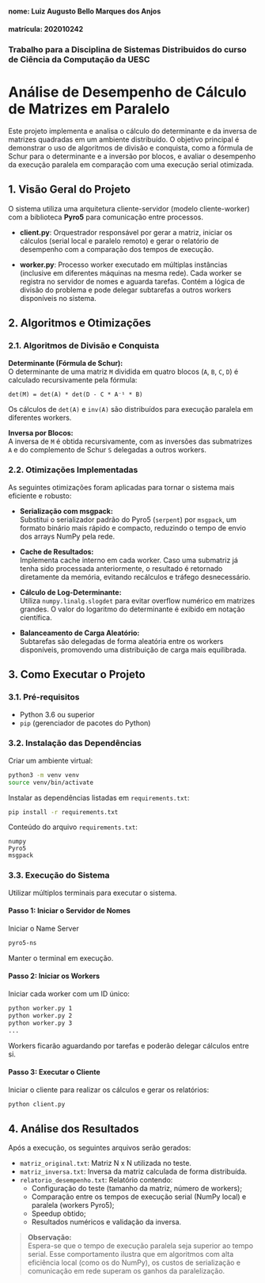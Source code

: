 #### nome: Luiz Augusto Bello Marques dos Anjos
#### matrícula: 202010242

### Trabalho para a Disciplina de Sistemas Distribuidos do curso de Ciência da Computação da UESC

# Análise de Desempenho de Cálculo de Matrizes em Paralelo

Este projeto implementa e analisa o cálculo do determinante e da inversa de matrizes quadradas em um ambiente distribuído. O objetivo principal é demonstrar o uso de algoritmos de divisão e conquista, como a fórmula de Schur para o determinante e a inversão por blocos, e avaliar o desempenho da execução paralela em comparação com uma execução serial otimizada.

## 1. Visão Geral do Projeto

O sistema utiliza uma arquitetura cliente-servidor (modelo cliente-worker) com a biblioteca **Pyro5** para comunicação entre processos.

- **client.py**: Orquestrador responsável por gerar a matriz, iniciar os cálculos (serial local e paralelo remoto) e gerar o relatório de desempenho com a comparação dos tempos de execução.

- **worker.py**: Processo worker executado em múltiplas instâncias (inclusive em diferentes máquinas na mesma rede). Cada worker se registra no servidor de nomes e aguarda tarefas. Contém a lógica de divisão do problema e pode delegar subtarefas a outros workers disponíveis no sistema.

## 2. Algoritmos e Otimizações

### 2.1. Algoritmos de Divisão e Conquista

**Determinante (Fórmula de Schur):**  
O determinante de uma matriz `M` dividida em quatro blocos (`A`, `B`, `C`, `D`) é calculado recursivamente pela fórmula:

    det(M) = det(A) * det(D - C * A⁻¹ * B)

Os cálculos de `det(A)` e `inv(A)` são distribuídos para execução paralela em diferentes workers.

**Inversa por Blocos:**  
A inversa de `M` é obtida recursivamente, com as inversões das submatrizes `A` e do complemento de Schur `S` delegadas a outros workers.

### 2.2. Otimizações Implementadas

As seguintes otimizações foram aplicadas para tornar o sistema mais eficiente e robusto:

- **Serialização com msgpack:**  
  Substitui o serializador padrão do Pyro5 (`serpent`) por `msgpack`, um formato binário mais rápido e compacto, reduzindo o tempo de envio dos arrays NumPy pela rede.

- **Cache de Resultados:**  
  Implementa cache interno em cada worker. Caso uma submatriz já tenha sido processada anteriormente, o resultado é retornado diretamente da memória, evitando recálculos e tráfego desnecessário.

- **Cálculo de Log-Determinante:**  
  Utiliza `numpy.linalg.slogdet` para evitar overflow numérico em matrizes grandes. O valor do logaritmo do determinante é exibido em notação científica.

- **Balanceamento de Carga Aleatório:**  
  Subtarefas são delegadas de forma aleatória entre os workers disponíveis, promovendo uma distribuição de carga mais equilibrada.

## 3. Como Executar o Projeto

### 3.1. Pré-requisitos

- Python 3.6 ou superior  
- `pip` (gerenciador de pacotes do Python)

### 3.2. Instalação das Dependências

Criar um ambiente virtual:

```bash
python3 -m venv venv
source venv/bin/activate
```

Instalar as dependências listadas em `requirements.txt`:

```bash
pip install -r requirements.txt
```

Conteúdo do arquivo `requirements.txt`:

```
numpy
Pyro5
msgpack
```

### 3.3. Execução do Sistema

Utilizar múltiplos terminais para executar o sistema.

#### Passo 1: Iniciar o Servidor de Nomes

Iniciar o Name Server

```bash
pyro5-ns
```

Manter o terminal em execução.

#### Passo 2: Iniciar os Workers

Iniciar cada worker com um ID único:

```bash
python worker.py 1
python worker.py 2
python worker.py 3
...
```

Workers ficarão aguardando por tarefas e poderão delegar cálculos entre si.

#### Passo 3: Executar o Cliente

Iniciar o cliente para realizar os cálculos e gerar os relatórios:

```bash
python client.py
```

## 4. Análise dos Resultados

Após a execução, os seguintes arquivos serão gerados:

- `matriz_original.txt`: Matriz N x N utilizada no teste.  
- `matriz_inversa.txt`: Inversa da matriz calculada de forma distribuída.  
- `relatorio_desempenho.txt`: Relatório contendo:
  - Configuração do teste (tamanho da matriz, número de workers);
  - Comparação entre os tempos de execução serial (NumPy local) e paralela (workers Pyro5);
  - Speedup obtido;
  - Resultados numéricos e validação da inversa.

> **Observação:**  
> Espera-se que o tempo de execução paralela seja superior ao tempo serial. Esse comportamento ilustra que em algoritmos com alta eficiência local (como os do NumPy), os custos de serialização e comunicação em rede superam os ganhos da paralelização.
